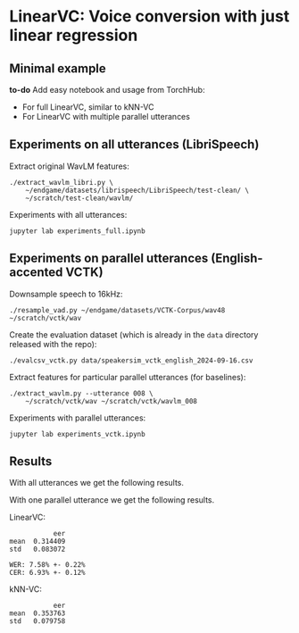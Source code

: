 # LinearVC: Voice conversion with just linear regression


## Minimal example

**to-do** Add easy notebook and usage from TorchHub:

- For full LinearVC, similar to kNN-VC
- For LinearVC with multiple parallel utterances


## Experiments on all utterances (LibriSpeech)

Extract original WavLM features:

    ./extract_wavlm_libri.py \
        ~/endgame/datasets/librispeech/LibriSpeech/test-clean/ \
        ~/scratch/test-clean/wavlm/

Experiments with all utterances:

    jupyter lab experiments_full.ipynb


## Experiments on parallel utterances (English-accented VCTK)

Downsample speech to 16kHz:

    ./resample_vad.py ~/endgame/datasets/VCTK-Corpus/wav48 ~/scratch/vctk/wav

Create the evaluation dataset (which is already in the `data` directory released
with the repo):

    ./evalcsv_vctk.py data/speakersim_vctk_english_2024-09-16.csv

Extract features for particular parallel utterances (for baselines):

    ./extract_wavlm.py --utterance 008 \
        ~/scratch/vctk/wav ~/scratch/vctk/wavlm_008

Experiments with parallel utterances:

    jupyter lab experiments_vctk.ipynb


## Results

With all utterances we get the following results.



With one parallel utterance we get the following results.

LinearVC:

               eer
    mean  0.314409
    std   0.083072

    WER: 7.58% +- 0.22%
    CER: 6.93% +- 0.12%

kNN-VC:

               eer
    mean  0.353763
    std   0.079758

